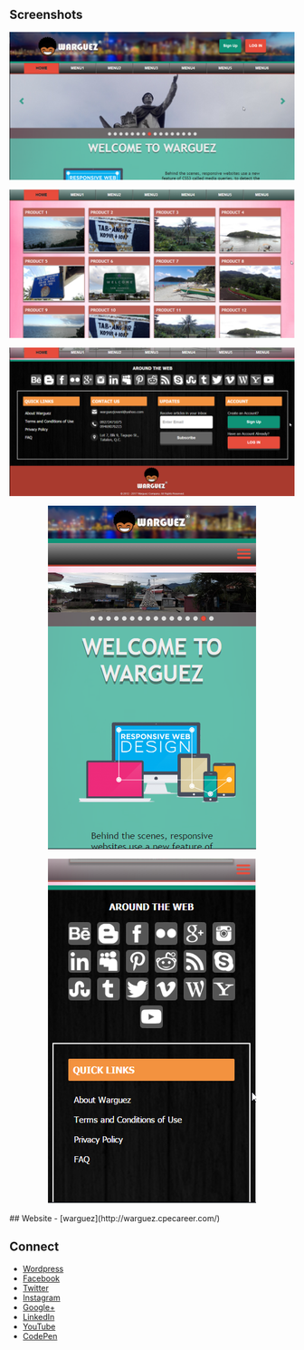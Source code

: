## Screenshots
<p align="center">
  <img src="https://raw.githubusercontent.com/jovanidash21/warguez/master/warguez/Images/Screenshots/1.png">
</p>
<p align="center">
  <img src="https://raw.githubusercontent.com/jovanidash21/warguez/master/warguez/Images/Screenshots/2.png">
</p>
<p align="center">
  <img src="https://raw.githubusercontent.com/jovanidash21/warguez/master/warguez/Images/Screenshots/3.png">
</p>
<p align="center">
  <img src="https://raw.githubusercontent.com/jovanidash21/warguez/master/warguez/Images/Screenshots/4.png">
</p>
<p align="center">
  <img src="https://raw.githubusercontent.com/jovanidash21/warguez/master/warguez/Images/Screenshots/5.png">
</p>
## Website
- [warguez](http://warguez.cpecareer.com/)

## Connect
- [Wordpress](https://jovaniwarguez.wordpress.com/)
- [Facebook](https://facebook.com/jovani.cadornawarguez)
- [Twitter](https://twitter.com/jovanidash21)
- [Instagram](https://www.instagram.com/jovanidash21/)
- [Google+](https://plus.google.com/u/0/104385173780051504413)
- [LinkedIn](https://www.linkedin.com/in/jovani-warguez-827a8a11b?trk=nav_responsive_tab_profile_pic)
- [YouTube](https://www.youtube.com/channel/UCNiVxhbJ6Ku9keIjkQX3RRQ)
- [CodePen](http://codepen.io/jovanidash21/)

